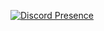 [![Discord Presence](https://lanyard.cnrad.dev/api/187358981470158848)](https://discord.com/users/187358981470158848)
